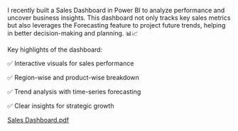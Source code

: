 I recently built a Sales Dashboard in Power BI to analyze performance and uncover business insights. This dashboard not only tracks key sales metrics but also leverages the Forecasting feature to project future trends, helping in better decision-making and planning. 📊📈

Key highlights of the dashboard:

 ✅ Interactive visuals for sales performance

 ✅ Region-wise and product-wise breakdown

 ✅ Trend analysis with time-series forecasting

 ✅ Clear insights for strategic growth

[Sales Dashboard.pdf](https://github.com/user-attachments/files/22430179/Sales.Dashboard.pdf)

